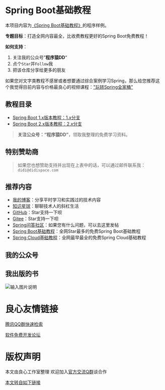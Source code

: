 # Spring Boot基础教程

本项目内容为[《Spring Boot基础教程》](http://u.720life.cn/g/43cbeb0b30a8046cf65fde9a4dd1cf2ea46b7aaf7c9f6fed2d409f17ccf3853fa2e2e918e3e9e508b9dcdc1c69bd7077a6f3cb02965d7e1ffd044387b5cac03e8a9db81f937cebc7af277ca7c4c9d7a2)的程序样例。

**专题目标**：打造全网内容最全，比收费教程更好的Spring Boot免费教程！

**如何支持**：
1. 关注我的公众号”**程序猿DD**“
2. 点个`Star`并`Follow`我
3. 把该仓库分享给更多的朋友

如果您对文字类教程不感冒或者想要通过综合案例学习Spring，那么给您推荐这个我觉得目前内容与价格最良心的视频课程：["玩转Spring全家桶"](http://u.720life.cn/g/a333c541fb6ba3a6cb047c0e833f3bc89f8dda2b0c34729e3d90d45d3e99492852e53e8201ddc39e046004526c7d71df7dc98b5de62492e4d06175b1e288a0b27f5db376226f0e0977b61e900de4ded5f22306bec43d0c542c9515d3fd6f3693e22cc4a9cb496b3cddba54a896a82b26cb57a7eb6df147f778b94aff9b8e4e9f8fdc19084553cd3b2104797dbe59ca55e962f7b2f0795cf311047a3b029aab63e760003354417805554a2646c689518ea4b35ba9de814b5f86abcd0b4a273003106086cdbd5ad380a7e81a13fb298a2c)

## 教程目录

- [Spring Boot 1.x版本教程：1.x分支](../../tree/1.x)
- [Spring Boot 2.x版本教程：2.x分支](../../tree/2.x)

> **关注公众号：“程序猿DD”**，领取我整理的免费学习资料。 

## 特别赞助商

 
       
         
           
             
               
             
           
           
             
               
             
            
           
             
               
             
                
         
         
           
             
               
             
            
         
       
 

> 如果您也想赞助支持并出现在上表中的话，可以通过邮件联系我：`didi@didispace.com`

## 推荐内容

- [我的博客](http://u.720life.cn/g/43cbeb0b30a8046cf65fde9a4dd1cf2e4a0c9c1e8ee60f3885a46281b0824b24)：分享平时学习和实践过的技术内容
- [知识星球](http://u.720life.cn/g/43df143770e97cd04fb831aa650443c1dc60f6ced2baf887e872540a0025918e)：聊聊技术人的斜杠生活
- [GitHub](http://u.720life.cn/g/54145d0471d91890860f7f8463c03046fdddc2cf6019a8c6478c80c25cb41b983aa8b9c233a12d2e1d917867738ccc2a)：Star支持一下呗
- [Gitee](http://u.720life.cn/g/2e71d0f0a5c601172267ba20d3a43c6e26bb12ced968552e4a665c14621dc59b03ebaaca71e9197d0b2b18b800698e3b)：Star支持一下呗
- [Spring问答社区](http://u.720life.cn/g/a50b704f804c379c2fdcea5b9d5061ef9bd00324b5a3eadee4873cb387419e5d)：如果您有什么问题，可以去这里发帖
- [Spring Boot基础教程](http://u.720life.cn/g/43cbeb0b30a8046cf65fde9a4dd1cf2ea46b7aaf7c9f6fed2d409f17ccf3853fa2e2e918e3e9e508b9dcdc1c69bd7077a6f3cb02965d7e1ffd044387b5cac03e8a9db81f937cebc7af277ca7c4c9d7a2)：全网Star最多的免费Spring Boot基础教程
- [Spring Cloud基础教程](http://u.720life.cn/g/43cbeb0b30a8046cf65fde9a4dd1cf2ea46b7aaf7c9f6fed2d409f17ccf3853f4531e140ac5b0366f20fe9e8897305a23e74262978a35c091690488e3b39d954981e72a36ac1757a1b328d1656019ddc)：全网最早最全的免费Spring Cloud基础教程

## 我的公众号

 

## 我出版的书

![输入图片说明](https://git.oschina.net/uploads/images/2017/0416/233656_dd3bce94_437188.png "在这里输入图片标题")



 # 良心友情链接

[腾讯QQ群快速检索](http://u.720life.cn/s/8cf73f7c)

[软件免费开发论坛](http://u.720life.cn/s/bbb01dc0)

# 版权声明 

本文由良心工作室整理 欢迎加入[官方交流Q群](https://u.720life.cn/s/f2316816)谈合作

[本文转自如下链接](http://u.720life.cn/g/2e71d0f0a5c601172267ba20d3a43c6e7af2737219388f7ff86d8fccf2f26759497d90eb496720b49ebe55cf851ac5723308c51249af48df675574dc7feb658985d48d12ed10fe9744dc51faf9d9d8e8)